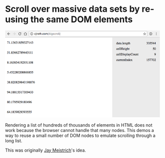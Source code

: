 # Scroll over massive data sets by re-using the same DOM elements

![](screenshot.png)

Rendering a list of hundreds of thousands of elements in HTML does not work because the browser cannot handle that many nodes. This demos a way to reuse a small number of DOM nodes to emulate scrolling through a long list.

This was originally [Jay Meistrich](https://github.com/jmeistrich)'s idea.
